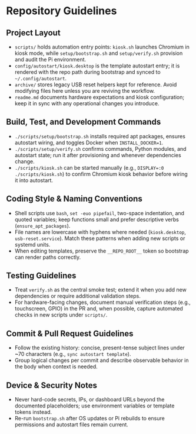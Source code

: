 # Repository Guidelines

## Project Layout
- `scripts/` holds automation entry points: `kiosk.sh` launches Chromium in kiosk mode, while `setup/bootstrap.sh` and `setup/verify.sh` provision and audit the Pi environment.
- `config/autostart/kiosk.desktop` is the template autostart entry; it is rendered with the repo path during bootstrap and synced to `~/.config/autostart`.
- `archive/` stores legacy USB reset helpers kept for reference. Avoid modifying files here unless you are reviving the workflow.
- `readme.md` documents hardware expectations and kiosk configuration; keep it in sync with any operational changes you introduce.

## Build, Test, and Development Commands
- `./scripts/setup/bootstrap.sh` installs required apt packages, ensures autostart wiring, and toggles Docker when `INSTALL_DOCKER=1`.
- `./scripts/setup/verify.sh` confirms commands, Python modules, and autostart state; run it after provisioning and whenever dependencies change.
- `./scripts/kiosk.sh` can be started manually (e.g., `DISPLAY=:0 ./scripts/kiosk.sh`) to confirm Chromium kiosk behavior before wiring it into autostart.

## Coding Style & Naming Conventions
- Shell scripts use `bash`, `set -euo pipefail`, two-space indentation, and quoted variables; keep functions small and prefer descriptive verbs (`ensure_apt_packages`).
- File names are lowercase with hyphens where needed (`kiosk.desktop`, `usb-reset.service`). Match these patterns when adding new scripts or systemd units.
- When editing templates, preserve the `__REPO_ROOT__` token so bootstrap can render paths correctly.

## Testing Guidelines
- Treat `verify.sh` as the central smoke test; extend it when you add new dependencies or require additional validation steps.
- For hardware-facing changes, document manual verification steps (e.g., touchscreen, GPIO) in the PR and, when possible, capture automated checks in new scripts under `scripts/`.

## Commit & Pull Request Guidelines
- Follow the existing history: concise, present-tense subject lines under ~70 characters (e.g., `sync autostart template`).
- Group logical changes per commit and describe observable behavior in the body when context is needed.


## Device & Security Notes
- Never hard-code secrets, IPs, or dashboard URLs beyond the documented placeholders; use environment variables or template tokens instead.
- Re-run `bootstrap.sh` after OS updates or Pi rebuilds to ensure permissions and autostart files remain current.
